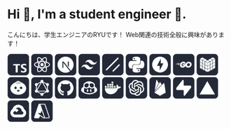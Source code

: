 # Hi 👋, I'm a student engineer 🔰. 
こんにちは、学生エンジニアのRYUです！
Web関連の技術全般に興味があります！

<p align="left">
  <img width="50" src="https://github.com/R1013-T/R1013-T/blob/main/assets/typescript.webp" />
  <img width="50" src="https://github.com/R1013-T/R1013-T/blob/main/assets/react.webp" />
  <img width="50" src="https://github.com/R1013-T/R1013-T/blob/main/assets/nextjs.webp" />
  <img width="50" src="https://github.com/R1013-T/R1013-T/blob/main/assets/tailwind.webp" />
  <img width="50" src="https://github.com/R1013-T/R1013-T/blob/main/assets/shadcnui.webp" />
  <img width="50" src="https://github.com/R1013-T/R1013-T/blob/main/assets/python.webp" />
  <img width="50" src="https://github.com/R1013-T/R1013-T/blob/main/assets/fastapi.webp" />
  <img width="50" src="https://github.com/R1013-T/R1013-T/blob/main/assets/go.webp" />
  <img width="50" src="https://github.com/R1013-T/R1013-T/blob/main/assets/echo.webp" />
  <img width="50" src="https://github.com/R1013-T/R1013-T/blob/main/assets/bun.webp" />
  <img width="50" src="https://github.com/R1013-T/R1013-T/blob/main/assets/graphql.webp" />
  <img width="50" src="https://github.com/R1013-T/R1013-T/blob/main/assets/github.webp" />
  <img width="50" src="https://github.com/R1013-T/R1013-T/blob/main/assets/githubcopilot.webp" />
  <img width="50" src="https://github.com/R1013-T/R1013-T/blob/main/assets/docker.webp" />
  <img width="50" src="https://github.com/R1013-T/R1013-T/blob/main/assets/openai.webp" />
  <img width="50" src="https://github.com/R1013-T/R1013-T/blob/main/assets/firebase.webp" />
  <img width="50" src="https://github.com/R1013-T/R1013-T/blob/main/assets/supabase.webp" />
  <img width="50" src="https://github.com/R1013-T/R1013-T/blob/main/assets/vercel.webp" />
  <img width="50" src="https://github.com/R1013-T/R1013-T/blob/main/assets/googlecloud.webp" />
  <img width="50" src="https://github.com/R1013-T/R1013-T/blob/main/assets/azure.webp" />
</p>
